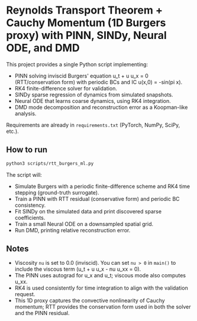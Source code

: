 # Reynolds Transport Theorem + Cauchy Momentum (1D Burgers proxy) with PINN, SINDy, Neural ODE, and DMD

This project provides a single Python script implementing:

- PINN solving inviscid Burgers' equation u_t + u u_x = 0 (RTT/conservation form) with periodic BCs and IC u(x,0) = -sin(pi x).
- RK4 finite-difference solver for validation.
- SINDy sparse regression of dynamics from simulated snapshots.
- Neural ODE that learns coarse dynamics, using RK4 integration.
- DMD mode decomposition and reconstruction error as a Koopman-like analysis.

Requirements are already in `requirements.txt` (PyTorch, NumPy, SciPy, etc.).

## How to run

```bash
python3 scripts/rtt_burgers_ml.py
```

The script will:
- Simulate Burgers with a periodic finite-difference scheme and RK4 time stepping (ground-truth surrogate).
- Train a PINN with RTT residual (conservative form) and periodic BC consistency.
- Fit SINDy on the simulated data and print discovered sparse coefficients.
- Train a small Neural ODE on a downsampled spatial grid.
- Run DMD, printing relative reconstruction error.

## Notes
- Viscosity `nu` is set to 0.0 (inviscid). You can set `nu > 0` in `main()` to include the viscous term (u_t + u u_x - nu u_xx = 0).
- The PINN uses autograd for u_x and u_t; viscous mode also computes u_xx.
- RK4 is used consistently for time integration to align with the validation request.
- This 1D proxy captures the convective nonlinearity of Cauchy momentum; RTT provides the conservation form used in both the solver and the PINN residual.